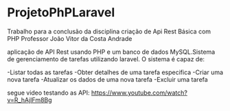 # ProjetoPhPLaravel
Trabalho para a conclusão da disciplina criação de  Api Rest Básica  com PHP
Professor João Vitor da Costa Andrade

aplicação de API Rest usando PHP  e um banco de dados MySQL.Sistema de gerenciamento de tarefas utilizando laravel. O sistema é capaz de:

-Listar todas as tarefas
-Obter detalhes de uma tarefa especifica
-Criar uma nova tarefa
-Atualizar os dados de uma nova tarefa
-Excluir uma tarefa

segue video testando as API:
https://www.youtube.com/watch?v=R_hAjIFm8Bg
